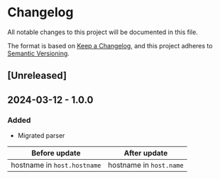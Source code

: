 # Changelog

All notable changes to this project will be documented in this file.

The format is based on [Keep a Changelog](https://keepachangelog.com/en/1.0.0/),
and this project adheres to [Semantic Versioning](https://semver.org/spec/v2.0.0.html).

## [Unreleased]

## 2024-03-12 - 1.0.0

### Added

- Migrated parser

| Before update               | After update            |
| --------------------------- | ----------------------- |
| hostname in `host.hostname` | hostname in `host.name` |
